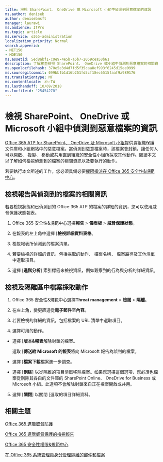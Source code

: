 ```yaml
---
title: 檢視 SharePoint、 OneDrive 或 Microsoft 小組中偵測到惡意檔案的資訊
ms.author: deniseb
author: denisebmsft
manager: laurawi
ms.audience: ITPro
ms.topic: article
ms.service: o365-administration
localization_priority: Normal
search.appverid:
- MET150
- MOE150
ms.assetid: 5ed8abf1-c0e9-4e5b-a5b7-2059cea50b61
description: 了解移至檢視 SharePoint、 OneDrive 或小組中偵測到惡意檔案的相關資訊的位置以及如何將這些檔案採取動作。
ms.openlocfilehash: 370e5e3d4d7fd5f35caa8ef993f6245d15ee9999
ms.sourcegitcommit: 099bbfb1d16b251fd5cf18ec6515faaf9a989176
ms.translationtype: MT
ms.contentlocale: zh-TW
ms.lasthandoff: 10/09/2018
ms.locfileid: "25454270"
---
```

# <a name="view-information-about-malicious-files-detected-in-sharepoint-onedrive-or-microsoft-teams"></a>檢視 SharePoint、 OneDrive 或 Microsoft 小組中偵測到惡意檔案的資訊

[Office 365 ATP for SharePoint、 OneDrive 及 Microsoft 小組](atp-for-spo-odb-and-teams.md)提供貴組織保護文件庫和小組網站中的惡意檔案。當偵測到惡意檔案時，該檔案會封鎖，讓任何人可以開啟、 複製、 移動或共用直到組織的安全性小組所採取其他動作。閱讀本文以了解如何檢視偵測到的檔案的相關資訊以及要執行的動作。 

若要執行本文所述的工作，您必須具備必要[權限指派在 Office 365 安全性&amp;規範中心](permissions-in-the-security-and-compliance-center.md)。 
  
## <a name="view-reports-with-information-about-detected-files"></a>檢視報告與偵測到的檔案的相關資訊

若要檢視狀態和已偵測到的 Office 365 ATP 的檔案的詳細的資訊，您可以使用威脅保護狀態報表。
  
1. Office 365 安全性&amp;規範中心選擇**報告** \> **儀表板** \> **威脅保護狀態**。
    
2. 在報表的左上角中選擇 [**檢視詳細資料表格**。
    
3. 檢視報表所偵測到的檔案清單。
    
4. 若要檢視的詳細的資訊，包括採取的動作、 檔案名稱、 檔案路徑及其他清單中選取項目。
    
5. 選擇 [**進階分析**] 索引標籤來檢視資訊，例如觀察到的行為與分析的詳細資訊。 
  
## <a name="view-and-take-action-on-files-in-quarantine"></a>檢視及隔離區中檔案採取動作

1. Office 365 安全性&amp;規範中心選擇**Threat management** \> **檢閱** \> **隔離**。
    
2. 在左上角，變更篩選從**電子郵件**至**內容**。
    
3. 若要檢視的詳細的資訊，包括檔案的 URL 清單中選取項目。
    
4. 選擇可用的動作。
    
  - 選擇 [**版本&amp;報表**解除封鎖的檔案。 
    
    選取 [**傳送給 Microsoft 的報表**將向 Microsoft 報告為誤判的檔案。 
    
  - 選擇 [**檔案下載**檔案進一步調查。 
    
  - 選擇 [**刪除**] 以從隔離的項目清單移除檔案。如果您選擇這個選項，您必須也檔案從刪除其各自的文件庫的 SharePoint Online、 OneDrive for Business 或 Microsoft 小組。此選項不會解除封鎖來自正在檔案開啟或共用。 
    
5. 選擇 [**關閉**] 以關閉 [選取的項目詳細資料。 
  
## <a name="related-topics"></a>相關主題

[Office 365 進階威脅防護](office-365-atp.md)
  
[Office 365 進階威脅保護的檢視報告](view-reports-for-atp.md)
  
[Office 365 安全性權限&amp;規範中心](permissions-in-the-security-and-compliance-center.md)

[在 Office 365 系統管理員身分管理隔離的郵件和檔案](manage-quarantined-messages-and-files.md)
  

